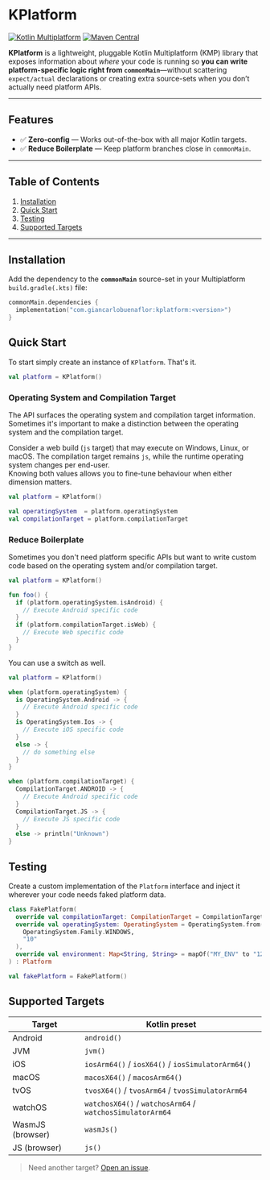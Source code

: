 # KPlatform

[![Kotlin Multiplatform](https://img.shields.io/badge/Kotlin-Multiplatform-7F52FF?logo=kotlin&logoColor=white)](https://kotlinlang.org/docs/multiplatform.html)
[![Maven Central](https://img.shields.io/maven-central/v/com.giancarlobuenaflor/kplatform)](https://central.sonatype.com/artifact/com.giancarlobuenaflor/kplatform)

**KPlatform** is a lightweight, pluggable Kotlin Multiplatform (KMP) library that exposes
information about _where_ your code is running so **you can write platform-specific logic right
from `commonMain`**—without scattering `expect/actual` declarations or creating extra source-sets
when you don’t actually need platform APIs.

---

## Features

- ✅ **Zero-config** — Works out-of-the-box with all major Kotlin targets.
- ✅ **Reduce Boilerplate** — Keep platform branches close in `commonMain`.

---

## Table of Contents

1. [Installation](#installation)
2. [Quick Start](#quick-start)
3. [Testing](#testing)
4. [Supported Targets](#supported-targets)

---

## Installation

Add the dependency to the **`commonMain`** source-set in your Multiplatform `build.gradle(.kts)`
file:

```kotlin
commonMain.dependencies {
  implementation("com.giancarlobuenaflor:kplatform:<version>")
}
```

## Quick Start

To start simply create an instance of `KPlatform`. That's it.

```kotlin
val platform = KPlatform()
```

### Operating System and Compilation Target

The API surfaces the operating system and compilation target information. 
Sometimes it's important to make a distinction between the operating system and the compilation target.

Consider a web build (`js` target) that may execute on Windows, Linux, or macOS. The compilation
target remains `js`, while the runtime operating system changes per end-user.  
Knowing both values allows you to fine-tune behaviour when either dimension matters.

```kotlin
val platform = KPlatform()

val operatingSystem  = platform.operatingSystem
val compilationTarget = platform.compilationTarget
```

### Reduce Boilerplate

Sometimes you don't need platform specific APIs but want to write custom code based on the operating
system and/or compilation target. 

```kotlin
val platform = KPlatform()

fun foo() {
  if (platform.operatingSystem.isAndroid) {
    // Execute Android specific code
  }
  if (platform.compilationTarget.isWeb) {
    // Execute Web specific code
  }
}
```

You can use a switch as well.

```kotlin
val platform = KPlatform()

when (platform.operatingSystem) {
  is OperatingSystem.Android -> {
    // Execute Android specific code
  }
  is OperatingSystem.Ios -> {
    // Execute iOS specific code
  }
  else -> {
    // do something else
  }
}

when (platform.compilationTarget) {
  CompilationTarget.ANDROID -> {
    // Execute Android specific code
  }
  CompilationTarget.JS -> {
    // Execute JS specific code
  }
  else -> println("Unknown")
}
```

## Testing

Create a custom implementation of the `Platform` interface and inject it wherever your code needs 
faked platform data.

```kotlin
class FakePlatform(
  override val compilationTarget: CompilationTarget = CompilationTarget.JVM,
  override val operatingSystem: OperatingSystem = OperatingSystem.from(
    OperatingSystem.Family.WINDOWS,
    "10"
  ),
  override val environment: Map<String, String> = mapOf("MY_ENV" to "123")
) : Platform

val fakePlatform = FakePlatform()
```

## Supported Targets

| Target           | Kotlin preset                                              |
|------------------|------------------------------------------------------------|
| Android          | `android()`                                                |
| JVM              | `jvm()`                                                    |
| iOS              | `iosArm64()` / `iosX64()` / `iosSimulatorArm64()`          |
| macOS            | `macosX64()` / `macosArm64()`                              |
| tvOS             | `tvosX64()` / `tvosArm64` / `tvosSimulatorArm64`           |
| watchOS          | `watchosX64()` / `watchosArm64` / `watchosSimulatorArm64`  |
| WasmJS (browser) | `wasmJs()`                                                 |
| JS (browser)     | `js()`                                                     |

> Need another target?  [Open an issue](https://github.com/your-org/kplatform/issues).

